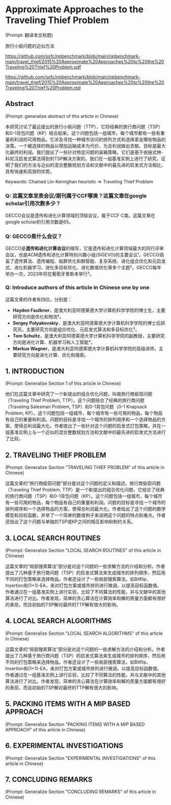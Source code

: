 # Approximate Approaches to the Traveling Thief Problem

(Prompt: 翻译本文标题)

旅行小偷问题的近似方法

https://github.com/ssfc/npbenchmark/blob/main/npbenchmark-main/travel_thief/2015%20Approximate%20Approaches%20to%20the%20Traveling%20Thief%20Problem.pdf

https://github.com/ssfc/npbenchmark/blob/main/npbenchmark-main/travel_thief/2015%20Approximate%20Approaches%20to%20the%20Traveling%20Thief%20Problem.md

## Abstract

(Prompt: generalize abstract of this article in Chinese)

本研究讨论了最近提出的旅行小偷问题（TTP），它将经典的旅行商问题（TSP）和0-1背包问题（KP）结合起来。这个问题包括一组城市，每个城市都有一些有重量和利润的可用物品。它涉及寻找一种城市访问的排列方式和选择拿走哪些物品的决策。一个被选择的物品以增加运输成本为代价，为总利润做出贡献。目标是最大化最终的利润。我们提出了一些针对特定问题的装箱策略，它们是基于由链式林-科尼汉启发式算法得到的TSP解决方案的。我们在一组基准实例上进行了研究，证明了我们的方法与近似的混合整数规划方法和文献中的最先进的启发式方法相比，具有快速和高效的优势。

Keywords: Chained Lin-Kernighan heuristic => Traveling Thief Problem

### Q: 这篇文章发表会议/期刊属于CCF哪类？这篇文章在google scholar引用次数多少？

GECCO会议是遗传和进化计算领域的顶级会议，属于CCF C类。这篇文章在google scholar的引用次数是65。

### Q: GECCO是什么会议？

GECCO是**遗传和进化计算会议**的缩写，它是遗传和进化计算领域最大的同行评审会议，也是ACM遗传和进化计算特别兴趣小组(SIGEVO)的主要会议¹。GECCO涵盖了遗传算法、遗传编程、蚁群优化和群智能、复杂系统、进化组合优化和元启发式、进化机器学习、进化多目标优化、进化数值优化等多个主题²。GECCO每年举办一次，2023年将在葡萄牙里斯本举行³。

### Q: Introduce authors of this article in Chinese one by one

这篇文章的作者有四位，分别是：

- **Hayden Faulkner**，是澳大利亚阿德莱德大学计算机科学学院的博士生，主要研究方向是优化和物流²。
- **Sergey Polyakovskiy**，是澳大利亚阿德莱德大学计算机科学学院的博士后研究员，主要研究方向是组合优化、元启发式算法和多目标优化³。
- **Tom Schultz**，是澳大利亚阿德莱德大学计算机科学学院的副教授，主要研究方向是进化计算、机器学习和人工智能⁴。
- **Markus Wagner**，是澳大利亚阿德莱德大学计算机科学学院的高级讲师，主要研究方向是进化计算、优化和搜索。

## 1. INTRODUCTION

(Prompt: Generalize Section 1 of this article in Chinese)

他们在这篇文章中研究了一个新提出的组合优化问题，叫做旅行商偷窃问题（Traveling Thief Problem, TTP）。这个问题结合了经典的旅行商问题（Traveling Salesman Problem, TSP）和0-1背包问题（0-1 Knapsack Problem, KP）。这个问题包括一组城市，每个城市有一些可用的物品，每个物品有自己的重量和利润。问题的目标是寻找一个城市的排列顺序和一个选择物品的方案，使得总利润最大化。作者提出了一些针对这个问题的启发式打包策略，并在一组基准实例上与一个近似的混合整数规划方法和文献中的最先进的启发式方法进行了比较。

## 2. TRAVELING THIEF PROBLEM

(Prompt: Generalize Section "TRAVELING THIEF PROBLEM" of this article in Chinese)

这篇文章的“旅行商偷窃问题”部分是对这个问题的定义和描述。旅行商偷窃问题（Traveling Thief Problem, TTP）是一个新提出的组合优化问题，它结合了经典的旅行商问题（TSP）和0-1背包问题（KP）。这个问题包括一组城市，每个城市有一些可用的物品，每个物品有自己的重量和利润。问题的目标是寻找一个城市的排列顺序和一个选择物品的方案，使得总利润最大化。作者给出了这个问题的数学模型和目标函数，并举了一个简单的数值例子来说明这个问题的特点和难点。作者还指出了这个问题与单独的TSP或KP之间的相互影响和制约关系。

## 3. LOCAL SEARCH ROUTINES

(Prompt: Generalize Section "LOCAL SEARCH ROUTINES" of this article in Chinese)

这篇文章的“局部搜索算法”部分是对这个问题的一些求解方法的介绍和分析。作者提出了几种基于旅行商问题（TSP）的启发式算法来生成城市的排列顺序，然后用不同的打包策略来选择物品。作者还设计了一些局部搜索算法，如Bitflip、Insertion和(1+1)-EA，来对打包方案或城市排列进行微调，以提高目标函数值。作者通过在一组基准实例上进行实验，比较了不同算法的性能，并与文献中的其他算法进行了对比。作者发现，简单的贪心算法在计算效率和解的质量方面都有很好的表现，而且初始的TSP解对最终的TTP解有很大的影响。

## 4. LOCAL SEARCH ALGORITHMS

(Prompt: Generalize Section "LOCAL SEARCH ALGORITHMS" of this article in Chinese)

这篇文章的“局部搜索算法”部分是对这个问题的一些求解方法的介绍和分析。作者提出了几种基于旅行商问题（TSP）的启发式算法来生成城市的排列顺序，然后用不同的打包策略来选择物品。作者还设计了一些局部搜索算法，如Bitflip、Insertion和(1+1)-EA，来对打包方案或城市排列进行微调，以提高目标函数值。作者通过在一组基准实例上进行实验，比较了不同算法的性能，并与文献中的其他算法进行了对比。作者发现，简单的贪心算法在计算效率和解的质量方面都有很好的表现，而且初始的TSP解对最终的TTP解有很大的影响。

## 5. PACKING ITEMS WITH A MIP BASED APPROACH

(Prompt: Generalize Section "PACKING ITEMS WITH A MIP BASED APPROACH" of this article in Chinese)

## 6. EXPERIMENTAL INVESTIGATIONS

(Prompt: Generalize Section "EXPERIMENTAL INVESTIGATIONS" of this article in Chinese)

## 7. CONCLUDING REMARKS

(Prompt: Generalize Section "CONCLUDING REMARKS" of this article in Chinese)

